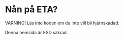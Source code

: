 # Nån på ETA?

VARNING! Läs inte koden om du inte vill bli hjärnskadad.

Denna hemsida är ESD säkrad.
